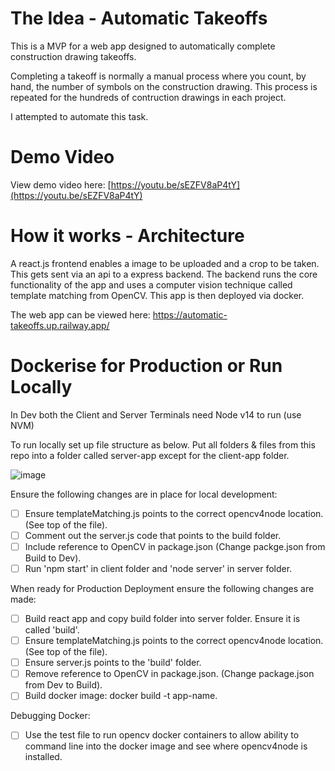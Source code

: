 # The Idea - Automatic Takeoffs

This is a MVP for a web app designed to automatically complete construction drawing takeoffs.

Completing a takeoff is normally a manual process where you count, by hand, the number of symbols on the construction drawing. This process is repeated for the hundreds of contruction drawings in each project.

I attempted to automate this task.

# Demo Video

View demo video here: [https://youtu.be/sEZFV8aP4tY](https://youtu.be/sEZFV8aP4tY)

# How it works - Architecture

A react.js frontend enables a image to be uploaded and a crop to be taken.
This gets sent via an api to a express backend.
The backend runs the core functionality of the app and uses a computer vision technique called template matching from OpenCV.
This app is then deployed via docker.

The web app can be viewed here: https://automatic-takeoffs.up.railway.app/

# Dockerise for Production or Run Locally

In Dev both the Client and Server Terminals need Node v14 to run (use NVM)

To run locally set up file structure as below. Put all folders & files from this repo into a folder called server-app except for the client-app folder.

![image](https://user-images.githubusercontent.com/64473926/231519371-7fa41b66-ade7-4b77-8bac-874f206bd81f.png)

Ensure the following changes are in place for local development:

- [ ] Ensure templateMatching.js points to the correct opencv4node location. (See top of the file).
- [ ] Comment out the server.js code that points to the build folder.
- [ ] Include reference to OpenCV in package.json (Change packge.json from Build to Dev).
- [ ] Run 'npm start' in client folder and 'node server' in server folder.

When ready for Production Deployment ensure the following changes are made:

- [ ] Build react app and copy build folder into server folder. Ensure it is called 'build'.
- [ ] Ensure templateMatching.js points to the correct opencv4node location. (See top of the file).
- [ ] Ensure server.js points to the 'build' folder.
- [ ] Remove reference to OpenCV in package.json. (Change package.json from Dev to Build).
- [ ] Build docker image: docker build -t app-name.

Debugging Docker:

- [ ] Use the test file to run opencv docker containers to allow ability to command line into the docker image and see where opencv4node is installed.
